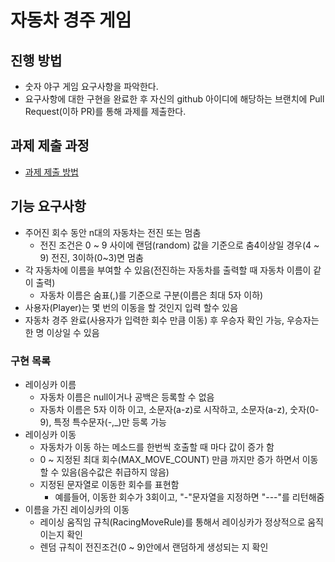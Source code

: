 # 자동차 경주 게임
## 진행 방법
* 숫자 야구 게임 요구사항을 파악한다.
* 요구사항에 대한 구현을 완료한 후 자신의 github 아이디에 해당하는 브랜치에 Pull Request(이하 PR)를 통해 과제를 제출한다.

## 과제 제출 과정
* [과제 제출 방법](https://github.com/next-step/nextstep-docs/tree/master/precourse)

## 기능 요구사항
* 주어진 회수 동안 n대의 자동차는 전진 또는 멈춤
  * 전진 조건은 0 ~ 9 사이에 랜덤(random) 값을 기준으로 춤4이상일 경우(4 ~ 9) 전진, 3이하(0~3)면 멈춤 
* 각 자동차에 이름을 부여할 수 있음(전진하는 자동차를 출력할 때 자동차 이름이 같이 출력)
  * 자동차 이름은 숨표(,)를 기준으로 구분(이름은 최대 5자 이하)
* 사용자(Player)는 몇 번의 이동을 할 것인지 입력 할수 있음
* 자동차 경주 완료(사용자가 입력한 회수 만큼 이동) 후 우승자 확인 가능, 우승자는 한 명 이상일 수 있음

### 구현 목록
* 레이싱카 이름
  * 자동차 이름은 null이거나 공백은 등록할 수 없음
  * 자동차 이름은 5자 이하 이고, 소문자(a-z)로 시작하고, 소문자(a-z), 숫자(0-9), 특정 특수문자(-,_)만 등록 가능
* 레이싱카 이동
  * 자동차가 이동 하는 메소드를 한번씩 호출할 때 마다 값이 증가 함
  * 0 ~ 지정된 최대 회수(MAX_MOVE_COUNT) 만큼 까지만 증가 하면서 이동할 수 있음(음수값은 취급하지 않음)
  * 지정된 문자열로 이동한 회수를 표현함
    * 예를들어, 이동한 회수가 3회이고, "-"문자열을 지정하면 "---"를 리턴해줌
* 이름을 가진 레이싱카의 이동
  * 레이싱 움직임 규칙(RacingMoveRule)를 통해서 레이싱카가 정상적으로 움직이는지 확인
  * 렌덤 규칙이 전진조건(0 ~ 9)안에서 랜덤하게 생성되는 지 확인
  